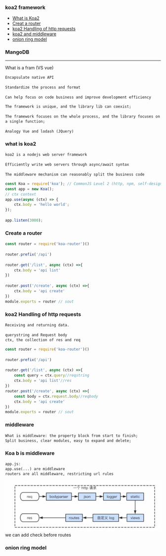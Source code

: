 ### koa2 framework
- [What is Koa2](#what-is-koa2)
- [Creat a router](#create-a-router)
- [koa2 Handling of http requests](#koa2-handling-of-http-requests)
- [koa2 and middleware](#middleware)
- [onion ring model](#onion-ring-model)
### MangoDB

----

What is a fram (VS vue)
```
Encapsulate native API

Standardize the process and format

Can help focus on code business and improve development efficiency
```
```
The framework is unique, and the library lib can coexist;

The framework focuses on the whole process, and the library focuses on a single function;

Analogy Vue and lodash (JQuery)
```

### what is koa2
```text
koa2 is a nodejs web server framework

Efficiently write web servers through async/await syntax

The middleware mechanism can reasonably split the business code
```
```js
const Koa = require('koa'); // CommonJS Level 2 (http, npm, self-designed)
const app = new Koa();
// ctx context
app.use(async (ctx) => {
    ctx.body = 'hello world';
});

app.listen(3000);
```
### Create a router
```js
const router = require('koa-router')()

router.prefix('/api')

router.get('/list', async (ctx) =>{
    ctx.body = 'api list'
})

router.post('/create', async (ctx) =>{
    ctx.body = 'api create'
})
module.exports = router // sout
```
### koa2 Handling of http requests
```text
Receiving and returning data.

querystring and Request body
ctx, the collection of res and req
```
```js
const router = require('koa-router')()

router.prefix('/api')

router.get('/list', async (ctx) =>{
    const query = ctx.query//reqstring
    ctx.body = 'api list'//res
})
router.post('/create', async (ctx) =>{
    const body = ctx.request.body//reqbody
    ctx.body = 'api create'
})
module.exports = router // sout
```



### middleware
```text
What is middleware: the property block from start to finish;
Split business, clear modules, easy to expand and delete;
```
### Koa b is middleware
```text
app.js:
app.use(...) are middleware
routers are all middleware, restricting url rules
```
![httpinREQRES.jpeg](pics%2FhttpinREQRES.jpeg)
we can add check before routes
### onion ring model
```text

```

```js

```



